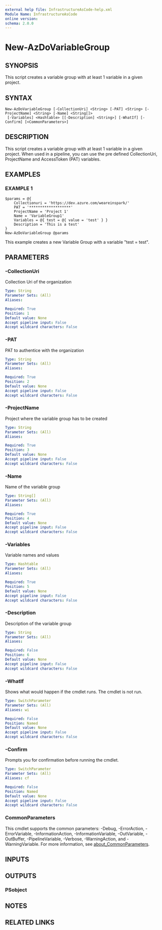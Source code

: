 ```yaml
---
external help file: InfrastructureAsCode-help.xml
Module Name: InfrastructureAsCode
online version:
schema: 2.0.0
---
```


# New-AzDoVariableGroup

## SYNOPSIS
This script creates a variable group with at least 1 variable in a given project.

## SYNTAX

```
New-AzDoVariableGroup [-CollectionUri] <String> [-PAT] <String> [-ProjectName] <String> [-Name] <String[]>
 [-Variables] <Hashtable> [[-Description] <String>] [-WhatIf] [-Confirm] [<CommonParameters>]
```

## DESCRIPTION
This script creates a variable group with at least 1 variable in a given project.
When used in a pipeline, you can use the pre defined CollectionUri,
ProjectName and AccessToken (PAT) variables.

## EXAMPLES

### EXAMPLE 1
```
$params = @{
    Collectionuri = 'https://dev.azure.com/weareinspark/'
    PAT = '*******************'
    ProjectName = 'Project 1'
    Name = 'VariableGroup1'
    Variables = @{ test = @{ value = 'test' } }
    Description = 'This is a test'
}
New-AzDoVariableGroup @params
```

This example creates a new Variable Group with a variable "test = test".

## PARAMETERS

### -CollectionUri
Collection Uri of the organization

```yaml
Type: String
Parameter Sets: (All)
Aliases:

Required: True
Position: 1
Default value: None
Accept pipeline input: False
Accept wildcard characters: False
```

### -PAT
PAT to authentice with the organization

```yaml
Type: String
Parameter Sets: (All)
Aliases:

Required: True
Position: 2
Default value: None
Accept pipeline input: False
Accept wildcard characters: False
```

### -ProjectName
Project where the variable group has to be created

```yaml
Type: String
Parameter Sets: (All)
Aliases:

Required: True
Position: 3
Default value: None
Accept pipeline input: False
Accept wildcard characters: False
```

### -Name
Name of the variable group

```yaml
Type: String[]
Parameter Sets: (All)
Aliases:

Required: True
Position: 4
Default value: None
Accept pipeline input: False
Accept wildcard characters: False
```

### -Variables
Variable names and values

```yaml
Type: Hashtable
Parameter Sets: (All)
Aliases:

Required: True
Position: 5
Default value: None
Accept pipeline input: False
Accept wildcard characters: False
```

### -Description
Description of the variable group

```yaml
Type: String
Parameter Sets: (All)
Aliases:

Required: False
Position: 6
Default value: None
Accept pipeline input: False
Accept wildcard characters: False
```

### -WhatIf
Shows what would happen if the cmdlet runs.
The cmdlet is not run.

```yaml
Type: SwitchParameter
Parameter Sets: (All)
Aliases: wi

Required: False
Position: Named
Default value: None
Accept pipeline input: False
Accept wildcard characters: False
```

### -Confirm
Prompts you for confirmation before running the cmdlet.

```yaml
Type: SwitchParameter
Parameter Sets: (All)
Aliases: cf

Required: False
Position: Named
Default value: None
Accept pipeline input: False
Accept wildcard characters: False
```

### CommonParameters
This cmdlet supports the common parameters: -Debug, -ErrorAction, -ErrorVariable, -InformationAction, -InformationVariable, -OutVariable, -OutBuffer, -PipelineVariable, -Verbose, -WarningAction, and -WarningVariable. For more information, see [about_CommonParameters](http://go.microsoft.com/fwlink/?LinkID=113216).

## INPUTS

## OUTPUTS

### PSobject
## NOTES

## RELATED LINKS
